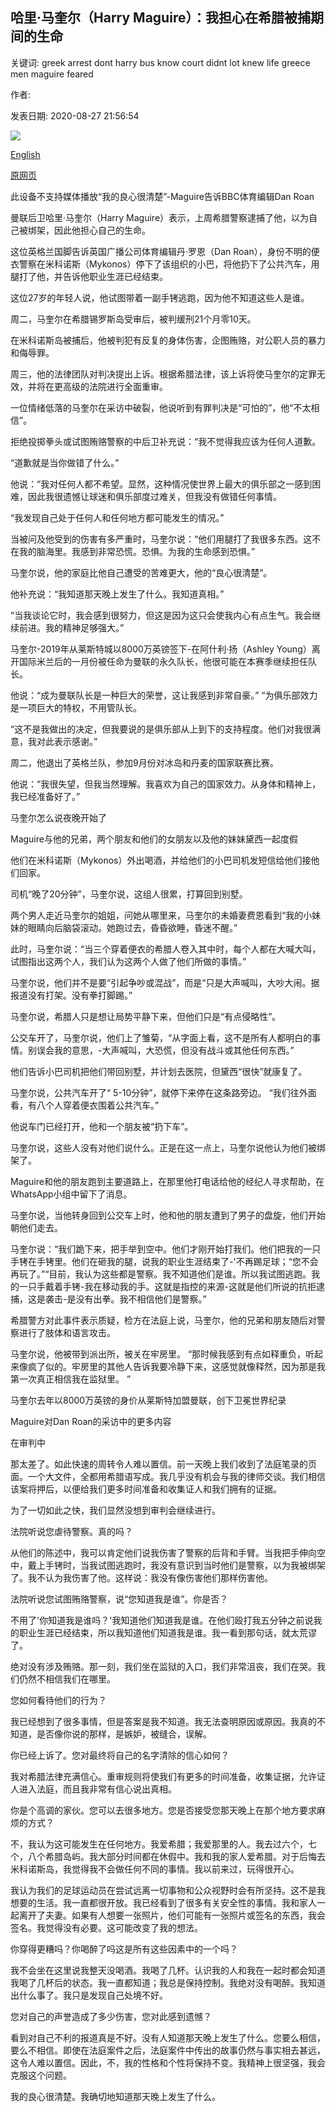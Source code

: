 ## 哈里·马奎尔（Harry Maguire）：我担心在希腊被捕期间的生命

关键词: greek arrest dont harry bus know court didnt lot knew life greece men maguire feared

作者: 

发表日期: 2020-08-27 21:56:54

![](https://ichef.bbci.co.uk/onesport/cps/624/cpsprodpb/F749/production/_114150336_harry_maguire_bbc.jpg)

[English](Harry%20Maguire%3A%20I%20feared%20for%20my%20life%20during%20arrest%20in%20Greece.md)

[原网页](https://www.bbc.com/sport/football/53941208)

此设备不支持媒体播放“我的良心很清楚”-Maguire告诉BBC体育编辑Dan Roan

曼联后卫哈里·马奎尔（Harry Maguire）表示，上周希腊警察逮捕了他，以为自己被绑架，因此他担心自己的生命。

这位英格兰国脚告诉英国广播公司体育编辑丹·罗恩（Dan Roan），身份不明的便衣警察在米科诺斯（Mykonos）停下了该组织的小巴，将他扔下了公共汽车，用腿打了他，并告诉他职业生涯已经结束。

这位27岁的年轻人说，他试图带着一副手铐逃跑，因为他不知道这些人是谁。

周二，马奎尔在希腊锡罗斯岛受审后，被判缓刑21个月零10天。

在米科诺斯岛被捕后，他被判犯有反复的身体伤害，企图贿赂，对公职人员的暴力和侮辱罪。

周三，他的法律团队对判决提出上诉。根据希腊法律，该上诉将使马奎尔的定罪无效，并将在更高级的法院进行全面重审。

一位情绪低落的马奎尔在采访中破裂，他说听到有罪判决是“可怕的”，他“不太相信”。

拒绝投掷拳头或试图贿赂警察的中后卫补充说：“我不觉得我应该为任何人道歉。

“道歉就是当你做错了什么。”

他说：“我对任何人都不希望。显然，这种情况使世界上最大的俱乐部之一感到困难，因此我很遗憾让球迷和俱乐部度过难关，但我没有做错任何事情。

“我发现自己处于任何人和任何地方都可能发生的情况。”

当被问及他受到的伤害有多严重时，马奎尔说：“他们用腿打了我很多东西。这不在我的脑海里。我感到非常恐慌。恐惧。为我的生命感到恐惧。”

马奎尔说，他的家庭比他自己遭受的苦难更大，他的“良心很清楚”。

他补充说：“我知道那天晚上发生了什么。我知道真相。”

“当我谈论它时，我会感到很努力，但这是因为这只会使我内心有点生气。我会继续前进。我的精神足够强大。”

马奎尔-2019年从莱斯特城以8000万英镑签下-在阿什利·扬（Ashley Young）离开国际米兰后的一月份被任命为曼联的永久队长，他很可能在本赛季继续担任队长。

他说：“成为曼联队长是一种巨大的荣誉，这让我感到非常自豪。” “为俱乐部效力是一项巨大的特权，不用管队长。

“这不是我做出的决定，但我要说的是俱乐部从上到下的支持程度。他们对我很满意，我对此表示感谢。”

周二，他退出了英格兰队，参加9月份对冰岛和丹麦的国家联赛比赛。

他说：“我很失望，但我当然理解。我喜欢为自己的国家效力。从身体和精神上，我已经准备好了。”

马奎尔怎么说夜晚开始了

Maguire与他的兄弟，两个朋友和他们的女朋友以及他的妹妹黛西一起度假

他们在米科诺斯（Mykonos）外出喝酒，并给他们的小巴司机发短信给他们接他们回家。

司机“晚了20分钟”，马奎尔说，这组人很累，打算回到别墅。

两个男人走近马奎尔的姐姐，问她从哪里来，马奎尔的未婚妻费恩看到“我的小妹妹的眼睛向后脑袋滚动。她跑过去，昏昏欲睡，昏迷不醒。”

此时，马奎尔说：“当三个穿着便衣的希腊人卷入其中时，每个人都在大喊大叫，试图指出这两个人，我们认为这两个人做了他们所做的事情。”

马奎尔说，他们并不是要“引起争吵或混战”，而是“只是大声喊叫，大吵大闹。据报道没有打架。没有拳打脚踢。”

马奎尔说，希腊人只是想让局势平静下来，但他们只是“有点侵略性”。

公交车开了，马奎尔说，他们上了雏菊，“从字面上看，这不是所有人都明白的事情。别误会我的意思，-大声喊叫，大恐慌，但没有战斗或其他任何东西。”

他们告诉小巴司机把他们带回别墅，并计划去医院，但黛西“很快”就康复了。

马奎尔说，公共汽车开了“ 5-10分钟”，就停下来停在这条路旁边。 “我们往外面看，有八个人穿着便衣围着公共汽车。”

他说车门已经打开，他和一个朋友被“扔下车”。

马奎尔说，这些人没有对他们说什么。正是在这一点上，马奎尔说他认为他们被绑架了。

Maguire和他的朋友跑到主要道路上，在那里他打电话给他的经纪人寻求帮助，在WhatsApp小组中留下了消息。

马奎尔说，当他转身回到公交车上时，他和他的朋友遭到了男子的盘旋，他们开始朝他们走去。

马奎尔说：“我们跪下来，把手举到空中。他们才刚开始打我们。他们把我的一只手铐在手铐里。他们在砸我的腿，说我的职业生涯结束了-'不再踢足球；“您不会再玩了。”“目前，我认为这些都是警察。我不知道他们是谁。所以我试图逃跑。我的一只手戴着手铐-我在移动我的手。这就是指控的来源-这就是他们所说的抗拒逮捕，这是袭击-是没有出拳。我不相信他们是警察。”

希腊警方对此事件表示质疑，检方在法庭上说，马奎尔，他的兄弟和朋友随后对警察进行了肢体和语言攻击。

马奎尔说，他被带到派出所，被关在牢房里。 “那时候我感到有点如释重负，听起来像疯了似的。牢房里的其他人告诉我要冷静下来，这感觉就像释然，因为那是我第一次真正相信我在监狱里。 ”

马奎尔去年以8000万英镑的身价从莱斯特加盟曼联，创下卫冕世界纪录

Maguire对Dan Roan的采访中的更多内容

在审判中

那太差了。如此快速的周转令人难以置信。前一天晚上我们收到了法庭笔录的页面。一个大文件，全都用希腊语写成。我几乎没有机会与我的律师交谈。我们相信该案将押后，以便给我们更多时间准备和收集证人和我们拥有的证据。

为了一切如此之快，我们显然没想到审判会继续进行。

法院听说您虐待警察。真的吗？

从他们的陈述中，我可以肯定他们说我伤害了警察的后背和手臂。当我把手伸向空中，戴上手铐时，当我试图逃跑时，我没有意识到当时他们是警察，以为我被绑架了。我不认为我伤害了他。这样说：我没有像伤害他们那样伤害他。

法院听说您试图贿赂警察，说“您知道我是谁”。你是否？

不用了'你知道我是谁吗？'我知道他们知道我是谁。在他们殴打我五分钟之前说我的职业生涯已经结束，所以我知道他们知道我是谁。我一看到那句话，就太荒谬了。

绝对没有涉及贿赂。那一刻，我们坐在监狱的入口，我们非常沮丧，我们在哭。我们仍然不相信我们在哪里。

您如何看待他们的行为？

我已经想到了很多事情，但是答案是我不知道。我无法查明原因或原因。我真的不知道，是否像你说的那样，是嫉妒，被缝合，误解。

你已经上诉了。您对最终将自己的名字清除的信心如何？

我对希腊法律充满信心。重审规则将使我们有更多的时间准备，收集证据，允许证人进入法庭，而且我非常有信心说出真相。

你是个高调的家伙。您可以去很多地方。您是否接受您那天晚上在那个地方要求麻烦的方式？

不，我认为这可能发生在任何地方。我爱希腊；我爱那里的人。我去过六个，七个，八个希腊岛屿。我大部分时间都在休假中。我和我的家人爱希腊。对于后悔去米科诺斯岛，我觉得我不会做任何不同的事情。我以前来过，玩得很开心。

我认为我们的足球运动员在尝试远离一切事物和公众视野时会有所坚持。这不是我想要的生活。我一直都很开放。我已经看到了很多有关安全性的事情。我和家人一起离开了夫妻。如果有人想要一张照片，他们可能有一张照片或签名的东西，我会签名。我觉得没有必要。这可能改变了我的想法。

你穿得更糟吗？你喝醉了吗这是所有这些因素中的一个吗？

我不会坐在这里说我整天没喝酒。我喝了几杯。认识我的人和我在一起时都会知道我喝了几杯后的状态。我一直都知道；我总是保持控制。我绝对没有喝醉。我知道出什么事了。我只是发现自己处境不好。

您对自己的声誉造成了多少伤害，您对此感到遗憾？

看到对自己不利的报道真是不好。没有人知道那天晚上发生了什么。您要么相信，要么不相信。即使在法庭案件之后，法庭案件中传出的故事仍然与事实相去甚远，这令人难以置信。因此，不，我的性格和个性将保持不变。我精神上很坚强，我会克服这个问题。

我的良心很清楚。我确切地知道那天晚上发生了什么。